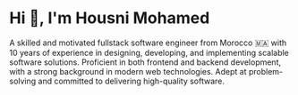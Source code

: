 <h1 align="left">Hi 👋, I'm Housni Mohamed</h1>

A skilled and motivated fullstack software engineer from Morocco 🇲🇦 with 10 years of experience in designing, developing, and implementing scalable software solutions. Proficient in both frontend and backend development, with a strong background in modern web technologies. Adept at problem-solving and committed to delivering high-quality software.


